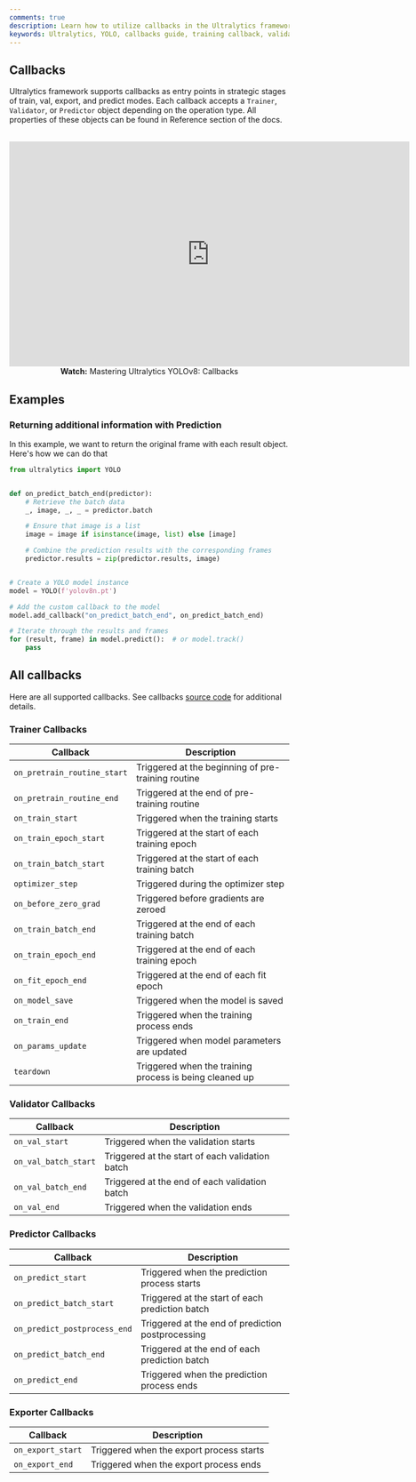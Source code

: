 ```yaml
---
comments: true
description: Learn how to utilize callbacks in the Ultralytics framework during train, val, export, and predict modes for enhanced functionality.
keywords: Ultralytics, YOLO, callbacks guide, training callback, validation callback, export callback, prediction callback
---
```


## Callbacks

Ultralytics framework supports callbacks as entry points in strategic stages of train, val, export, and predict modes. Each callback accepts a `Trainer`, `Validator`, or `Predictor` object depending on the operation type. All properties of these objects can be found in Reference section of the docs.

<p align="center">
  <br>
  <iframe width="720" height="405" src="https://www.youtube.com/embed/GsXGnb-A4Kc?start=67"
    title="YouTube video player" frameborder="0"
    allow="accelerometer; autoplay; clipboard-write; encrypted-media; gyroscope; picture-in-picture; web-share"
    allowfullscreen>
  </iframe>
  <br>
  <strong>Watch:</strong> Mastering Ultralytics YOLOv8: Callbacks
</p>

## Examples

### Returning additional information with Prediction

In this example, we want to return the original frame with each result object. Here's how we can do that

```python
from ultralytics import YOLO


def on_predict_batch_end(predictor):
    # Retrieve the batch data
    _, image, _, _ = predictor.batch

    # Ensure that image is a list
    image = image if isinstance(image, list) else [image]

    # Combine the prediction results with the corresponding frames
    predictor.results = zip(predictor.results, image)


# Create a YOLO model instance
model = YOLO(f'yolov8n.pt')

# Add the custom callback to the model
model.add_callback("on_predict_batch_end", on_predict_batch_end)

# Iterate through the results and frames
for (result, frame) in model.predict():  # or model.track()
    pass
```

## All callbacks

Here are all supported callbacks. See callbacks [source code](https://github.com/ultralytics/ultralytics/blob/main/ultralytics/utils/callbacks/base.py) for additional details.

### Trainer Callbacks

| Callback                    | Description                                             |
| --------------------------- | ------------------------------------------------------- |
| `on_pretrain_routine_start` | Triggered at the beginning of pre-training routine      |
| `on_pretrain_routine_end`   | Triggered at the end of pre-training routine            |
| `on_train_start`            | Triggered when the training starts                      |
| `on_train_epoch_start`      | Triggered at the start of each training epoch           |
| `on_train_batch_start`      | Triggered at the start of each training batch           |
| `optimizer_step`            | Triggered during the optimizer step                     |
| `on_before_zero_grad`       | Triggered before gradients are zeroed                   |
| `on_train_batch_end`        | Triggered at the end of each training batch             |
| `on_train_epoch_end`        | Triggered at the end of each training epoch             |
| `on_fit_epoch_end`          | Triggered at the end of each fit epoch                  |
| `on_model_save`             | Triggered when the model is saved                       |
| `on_train_end`              | Triggered when the training process ends                |
| `on_params_update`          | Triggered when model parameters are updated             |
| `teardown`                  | Triggered when the training process is being cleaned up |

### Validator Callbacks

| Callback             | Description                                     |
| -------------------- | ----------------------------------------------- |
| `on_val_start`       | Triggered when the validation starts            |
| `on_val_batch_start` | Triggered at the start of each validation batch |
| `on_val_batch_end`   | Triggered at the end of each validation batch   |
| `on_val_end`         | Triggered when the validation ends              |

### Predictor Callbacks

| Callback                     | Description                                       |
| ---------------------------- | ------------------------------------------------- |
| `on_predict_start`           | Triggered when the prediction process starts      |
| `on_predict_batch_start`     | Triggered at the start of each prediction batch   |
| `on_predict_postprocess_end` | Triggered at the end of prediction postprocessing |
| `on_predict_batch_end`       | Triggered at the end of each prediction batch     |
| `on_predict_end`             | Triggered when the prediction process ends        |

### Exporter Callbacks

| Callback          | Description                              |
| ----------------- | ---------------------------------------- |
| `on_export_start` | Triggered when the export process starts |
| `on_export_end`   | Triggered when the export process ends   |
